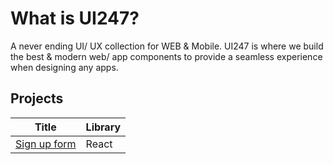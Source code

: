 # What is UI247?

A never ending UI/ UX collection for WEB & Mobile. UI247 is where we build the best & modern web/ app components to provide a seamless experience when designing any apps.

## Projects


|Title                              | Library            |
| ----------------------------------| -------------------| 
| [Sign up form][1]                 | React              |


[1]: https://github.com/IAmTahazzot/UI247/tree/main/projects/react/sign-up-form
